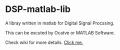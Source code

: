 # DSP-matlab-lib
A libray written in matlab for Digital Signal Procssing. 

This can be excuted by Ocatve or MATLAB Software.

Check wiki for more details. [Click me.](https://github.com/dinhanhx/DSP-matlab-lib/wiki)

